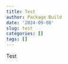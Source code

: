 ```yaml
---
title: Test
author: Package Build
date: '2024-09-08'
slug: test
categories: []
tags: []
---
```

Test
